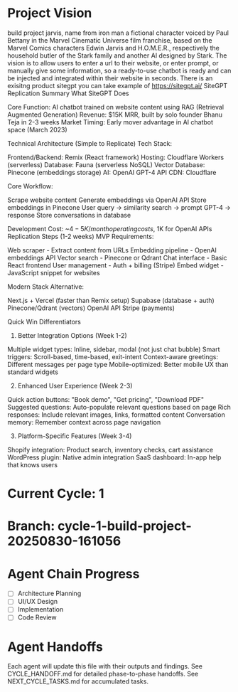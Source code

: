 # Project Vision
build project jarvis, name from iron man a fictional character voiced by Paul Bettany in the Marvel Cinematic Universe film franchise, based on the Marvel Comics characters Edwin Jarvis and H.O.M.E.R., respectively the household butler of the Stark family and another AI designed by Stark. The vision is to allow users to enter a url to their website, or enter prompt, or manually give some information, so a ready-to-use chatbot is ready and can be injected and integrated within their website in seconds. There is an exisitng product sitegpt you can take example of https://sitegpt.ai/ SiteGPT Replication Summary
What SiteGPT Does

Core Function: AI chatbot trained on website content using RAG (Retrieval Augmented Generation)
Revenue: $15K MRR, built by solo founder Bhanu Teja in 2-3 weeks
Market Timing: Early mover advantage in AI chatbot space (March 2023)

Technical Architecture (Simple to Replicate)
Tech Stack:

Frontend/Backend: Remix (React framework)
Hosting: Cloudflare Workers (serverless)
Database: Fauna (serverless NoSQL)
Vector Database: Pinecone (embeddings storage)
AI: OpenAI GPT-4 API
CDN: Cloudflare

Core Workflow:

Scrape website content
Generate embeddings via OpenAI API
Store embeddings in Pinecone
User query → similarity search → prompt GPT-4 → response
Store conversations in database

Development Cost: ~$4-5K/month operating costs, ~$1K for OpenAI APIs
Replication Steps (1-2 weeks)
MVP Requirements:

Web scraper - Extract content from URLs
Embedding pipeline - OpenAI embeddings API
Vector search - Pinecone or Qdrant
Chat interface - Basic React frontend
User management - Auth + billing (Stripe)
Embed widget - JavaScript snippet for websites

Modern Stack Alternative:

Next.js + Vercel (faster than Remix setup)
Supabase (database + auth)
Pinecone/Qdrant (vectors)
OpenAI API
Stripe (payments)

Quick Win Differentiators
1. Better Integration Options (Week 1-2)

Multiple widget types: Inline, sidebar, modal (not just chat bubble)
Smart triggers: Scroll-based, time-based, exit-intent
Context-aware greetings: Different messages per page type
Mobile-optimized: Better mobile UX than standard widgets

2. Enhanced User Experience (Week 2-3)

Quick action buttons: "Book demo", "Get pricing", "Download PDF"
Suggested questions: Auto-populate relevant questions based on page
Rich responses: Include relevant images, links, formatted content
Conversation memory: Remember context across page navigation

3. Platform-Specific Features (Week 3-4)

Shopify integration: Product search, inventory checks, cart assistance
WordPress plugin: Native admin integration
SaaS dashboard: In-app help that knows users

# Current Cycle: 1
# Branch: cycle-1-build-project-20250830-161056

# Agent Chain Progress
- [ ] Architecture Planning
- [ ] UI/UX Design  
- [ ] Implementation
- [ ] Code Review

# Agent Handoffs
Each agent will update this file with their outputs and findings.
See CYCLE_HANDOFF.md for detailed phase-to-phase handoffs.
See NEXT_CYCLE_TASKS.md for accumulated tasks.
